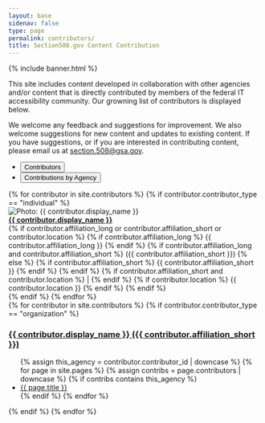 ```yaml
--- 
layout: base
sidenav: false
type: page
permalink: contributors/
title: Section508.gov Content Contribution
---
```

{% include banner.html %}
<div id="main-content" class="usa-layout-docs usa-section grid-container">
<p>This site includes content developed in collaboration with other agencies and/or content that is directly contributed by members of the federal IT accessibility community. Our growning list of contributors is displayed below.</p>
<p>We welcome any feedback and suggestions for improvement. We also welcome suggestions for new content and updates to existing content. If you have suggestions, or if you are interested in contributing content, please email us at <a href="mailto:section.508@gsa.gov">section.508@gsa.gov</a>.</p>
<div>
    <div class="margin-top-2 margin-bottom-neg-05">
        <ul class="usa-button-group usa-button-group--segmented">
            <li class="usa-button-group__item">
                <button id="btn-contrib" class="contribs-button usa-button" aria-controls="contributor-tab" aria-expanded="true">Contributors</button>
            </li>
            <li class="usa-button-group__item">
                <button id="btn-agency" class="contribs-button contribs-button-click usa-button usa-button--outline" aria-controls="agency-tab" aria-expanded="false">Contributions by Agency</button>
            </li>
        </ul>
    </div>
    <div id="contrib-grid" class="grid-container margin-bottom-2 border-1px border-base-light radius-md shadow-2">
        <div id="contributor-tab" class="contribs-tab">
            {% for contributor in site.contributors %}
                {% if contributor.contributor_type == "individual" %}
                    <div class="grid-row flex-wrap margin-y-1 padding-y-1 grid-gap-1 border-bottom-1px border-base-lighter">
                        <div class="grid-col-auto">
                            <img class="circle-8 border-05 border-base-light shadow-1" src="{{ contributor.image_url }}" alt="Photo: {{ contributor.display_name }}" style="vertical-align:middle">
                        </div>
                        <div class="grid-col-9 padding-y-1">
                            <a href="{{ site.baseurl }}{{ contributor.url }}{{ contributor.output_ext }}"><strong>{{ contributor.display_name }}</strong></a><br>
                            {% if contributor.affiliation_long or contributor.affiliation_short or contributor.location %}
                                {% if contributor.affiliation_long %}
                                    {{ contributor.affiliation_long }}
                                {% endif %}
                                {% if contributor.affiliation_long and contributor.affiliation_short %}
                                    &lpar;{{ contributor.affiliation_short }}&rpar;
                                {% else %}    
                                    {% if contributor.affiliation_short %}
                                        {{ contributor.affiliation_short }}
                                    {% endif %}
                                {% endif %}
                                {% if contributor.affiliation_short and contributor.location %}
                                | 
                                {% endif %}
                                {% if contributor.location %}
                                    {{ contributor.location }}
                                {% endif %}
                            {% endif %}
                        </div>
                    </div>
                {% endif %}
            {% endfor %}
        </div>
        <div id="agency-tab" class="contribs-tab display-none">
            {% for contributor in site.contributors %}
                {% if contributor.contributor_type == "organization" %}
                    <div class="grid-row">
                        <h3 class="margin-bottom-0 margin-top-3"><a href="{{ site.baseurl }}{{ contributor.url }}{{ contributor.output_ext }}">{{ contributor.display_name }} ({{ contributor.affiliation_short }})</a></h3>
                    </div>
                    <div class="grid-row">
                        <ul class="margin-top-0 margin-bottom-3">
                            {% assign this_agency = contributor.contributor_id | downcase %}
                            {% for page in site.pages %}
                                {% assign contribs = page.contributors | downcase %}
                                {% if contribs contains this_agency %}
                                    <li class="margin-y-1"><a href="{{ site.baseurl }}{{ page.url }}">{{ page.title }}</a></li>
                                {% endif %}
                            {% endfor %}
                        </ul>
                    </div>
                {% endif %}
            {% endfor %}
        </div>
    </div>
</div>
</div>
<script>
    $("button.contribs-button").click(function() {
        var y = $(this).attr("id");
        var z = $(this).attr("aria-controls");
        $("button.contribs-button").each(function(){
            if ($(this).attr("id") == y)
            {
                $(this).removeClass("usa-button--outline");
                $(this).attr("aria-expanded", "true");
            } else {
                $(this).addClass("usa-button--outline");
                $(this).attr("aria-expanded", "false");
            }
        });
        $(".contribs-tab").each(function(){
            if ($(this).attr("id") == z)
            {
                $(this).removeClass("display-none");
            } else {
                $(this).addClass("display-none");
            }
        });
    });
</script>
